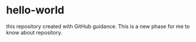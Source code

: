 # hello-world
this repository created with GitHub guidance. This is a new phase for me to know about repository.
